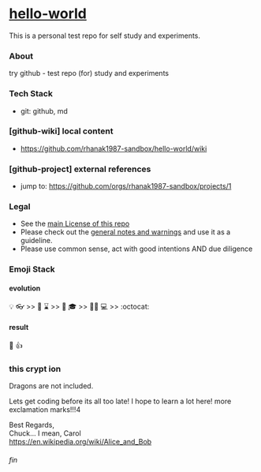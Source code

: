 # [hello-world](https://rhanak1987-sandbox.github.io/hello-world/)

This is a personal test repo for self study and experiments.

### About
try github - test repo (for) study and experiments

### Tech Stack
 * git: github, md

### [github-wiki] local content
* https://github.com/rhanak1987-sandbox/hello-world/wiki

### [github-project] external references
* jump to: https://github.com/orgs/rhanak1987-sandbox/projects/1

### Legal
* See the [main License of this repo](./LICENSE.txt)
* Please check out the [general notes and warnings](./possible-license-concerns.md) and use it as a guideline.
* Please use common sense, act with good intentions AND due diligence

### Emoji Stack

#### evolution
:bulb:
:eyeglasses: >> 
:owl:
:hourglass: >> 
:thinking:
:mortar_board: >> 
:man_student:
:computer: >>
:octocat:

#### result
:checkered_flag:
:+1:

### this crypt ion
Dragons are not included.

Lets get coding before its all too late! I hope to learn a lot here!
more exclamation marks!!!4

Best Regards,  
Chuck... I mean, Carol<br/>
https://en.wikipedia.org/wiki/Alice_and_Bob

###### fin
